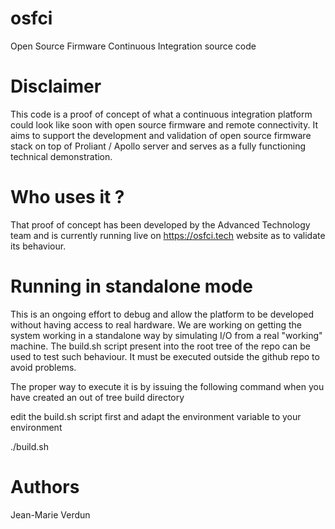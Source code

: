 # osfci
Open Source Firmware Continuous Integration source code

# Disclaimer

This code is a proof of concept of what a continuous integration platform could look like soon with open source firmware and remote connectivity. It aims to support the development and validation of open source firmware stack on top of Proliant / Apollo server and serves as a fully functioning technical demonstration.

# Who uses it ?

That proof of concept has been developed by the Advanced Technology team and is currently running live on https://osfci.tech website as to validate its behaviour.

# Running in standalone mode

This is an ongoing effort to debug and allow the platform to be developed without having access to real hardware. We are working on getting the system working in a standalone way by simulating I/O from a real "working" machine. The build.sh script present into the root tree of the repo can be used to test such behaviour. It must be executed outside the github repo to avoid problems.

The proper way to execute it is by issuing the following command when you have created an out of tree build directory

edit the build.sh script first and adapt the environment variable to your environment

./build.sh <PATH to the OSFCI Tree>

# Authors

Jean-Marie Verdun

